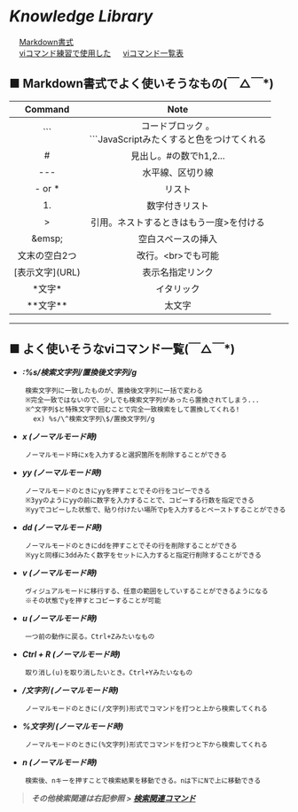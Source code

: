 # ***Knowledge Library***

&emsp; [Markdown書式](https://notepm.jp/help/how-to-markdown)  
&emsp; [viコマンド練習で使用した](https://eng-entrance.com/linux-plactice-vi)
&emsp; [viコマンド一覧表](http://www.cc.sojo-u.ac.jp/~tagami/guide/vi.html)

## **■ Markdown書式でよく使いそうなもの(￣△￣\*)**

| Command         | Note                                                           | 
| :-------------: | :------------------------------------------------------------: | 
| ```             | コードブロック 。<br>```JavaScriptみたくすると色をつけてくれる | 
| #               | 見出し。#の数でh1,2...                                         | 
| ---             | 水平線、区切り線                                               | 
| - or *          | リスト                                                         | 
| 1.              | 数字付きリスト                                                 | 
| >               | 引用。ネストするときはもう一度>を付ける                        | 
| \&emsp;         | 空白スペースの挿入                                             | 
| 文末の空白2つ   | 改行。\<br>でも可能                                            | 
| \[表示文字](URL)| 表示名指定リンク                                               | 
| \*文字*         | イタリック                                                     | 
| \*\*文字**      | 太文字                                                         |

---

## **■ よく使いそうなviコマンド一覧(￣△￣\*)**

- ***:%s/検索文字列/置換後文字列/g***
```  
	検索文字列に一致したものが、置換後文字列に一括で変わる  
	※完全一致ではないので、少しでも検索文字列があったら置換されてしまう...  
	※^文字列$と特殊文字で囲むことで完全一致検索をして置換してくれる!    
	  ex) %s/\^検索文字列\$/置換文字列/g 
``` 
- ***x (ノーマルモード時)***
```
	ノーマルモード時にxを入力すると選択箇所を削除することができる
```
- ***yy (ノーマルモード時)***
```
	ノーマルモードのときにyyを押すことでその行をコピーできる  　
	※3yyのようにyyの前に数字を入力することで、コピーする行数を指定できる  
	※yyでコピーした状態で、貼り付けたい場所でpを入力するとペーストすることができる　　
```
- ***dd (ノーマルモード時)***
```
	ノーマルモードのときにddを押すことでその行を削除することができる  
	※yyと同様に3ddみたく数字をセットに入力すると指定行削除することができる 
```
- ***v (ノーマルモード時)***
```
	ヴィジュアルモードに移行する、任意の範囲をしていすることができるようになる　　
	※その状態でyを押すとコピーすることが可能  
```
- ***u (ノーマルモード時)***
```
	一つ前の動作に戻る。Ctrl+Zみたいなもの
```
- ***Ctrl + R (ノーマルモード時)***
```
	取り消し(u)を取り消したいとき。Ctrl+Yみたいなもの　　
```
- ***/文字列 (ノーマルモード時)***
```
	ノーマルモードのときに(/文字列)形式でコマンドを打つと上から検索してくれる
```
- ***%文字列 (ノーマルモード時)***
```
	ノーマルモードのときに(%文字列)形式でコマンドを打つと下から検索してくれる
```
- ***n (ノーマルモード時)***
```
	検索後、nキーを押すことで検索結果を移動できる。nは下にNで上に移動できる
```

> ***その他検索関連は右記参照 > [検索関連コマンド](https://eng-entrance.com/linux-vi-search)***
